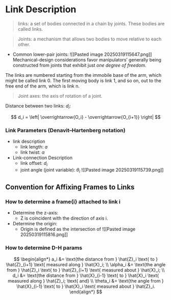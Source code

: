 # Link Description
> links: a set of bodies connected in a chain by joints. These bodies are called links.

> Joints: a mechanism that allows two bodies to move relative to each other.

- Common lower-pair joints:
![[Pasted image 20250319115647.png]]
Mechanical-design considerations favor manipulators’ generally being constructed from joints that exhibit just *one degree of freedom*.

The links are numbered starting from the immobile base of the arm, which might be called link 0. The first moving body is link 1, and so on, out to the free end of the arm, which is link n.

> Joint axes: the axis of rotation of a joint.

Distance between two links: $d_i$:

$$
d_i = \left| \overrightarrow{O_i} - \overrightarrow{O_{i+1}} \right|
$$

### Link Parameters (Denavit–Hartenberg notation)
- link description
    - link length: $a$
    - link twist: $\alpha$
- Link-connection Description
    - link offset: $d_i$
    - joint angle (joint variable): $\theta_i$
![[Pasted image 20250319115739.png]]
## Convention for Affixing Frames to Links
### How to determine a frame{i} attached to link i
- Determine the z-axis:
	- Z is coincident with the direction of axis i.
- Determine the origin:
	- Origin is defined as the intersection of 
![[Pasted image 20250319115816.png]]

### How to determine D-H params
$$
\begin{align*}
a_i &= \text{the distance from } \hat{Z}_i \text{ to } \hat{Z}_{i+1} \text{ measured along } \hat{X}_i; \\
\alpha_i &= \text{the angle from } \hat{Z}_i \text{ to } \hat{Z}_{i+1} \text{ measured about } \hat{X}_i; \\
d_i &= \text{the distance from } \hat{X}_{i-1} \text{ to } \hat{X}_i \text{ measured along } \hat{Z}_i; \text{ and} \\
\theta_i &= \text{the angle from } \hat{X}_{i-1} \text{ to } \hat{X}_i \text{ measured about } \hat{Z}_i.
\end{align*}
$$
